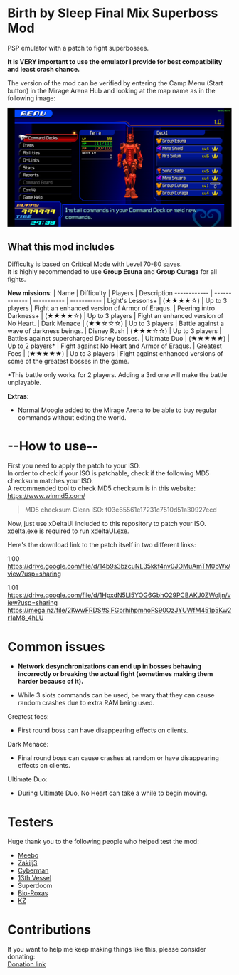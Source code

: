 # Birth by Sleep Final Mix Superboss Mod
PSP emulator with a patch to fight superbosses.  

**It is VERY important to use the emulator I provide for best compatibility and least crash chance.**

The version of the mod can be verified by entering the Camp Menu (Start button) in
the Mirage Arena Hub and looking at the map name as in the following image:

![Example of version number](ULJM05775_00005.jpg)

## What this mod includes
Difficulty is based on Critical Mode with Level 70-80 saves.  
It is highly recommended to use **Group Esuna** and **Group Curaga** for all fights.

**New missions**:
| Name | Difficulty | Players | Description
------------ | ------------- | ----------- | -----------
| Light's Lessons+ | (★★★★☆) | Up to 3 players | Fight an enhanced version of Armor of Eraqus. 
| Peering intro Darkness+ | (★★★★☆) | Up to 3 players | Fight an enhanced version of No Heart. 
| Dark Menace | (★★☆☆☆) | Up to 3 players | Battle against a wave of darkness beings. 
| Disney Rush | (★★★☆☆) | Up to 3 players | Battles against supercharged Disney bosses. 
| Ultimate Duo | (★★★★★) | Up to 2 players* | Fight against No Heart and Armor of Eraqus.
| Greatest Foes | (★★★★★) | Up to 3 players | Fight against enhanced versions of some of the greatest bosses in the game. 

*This battle only works for 2 players. Adding a 3rd one will make the battle unplayable.

**Extras**:
- Normal Moogle added to the Mirage Arena to be able to buy regular commands without exiting the world.

# --How to use--
First you need to apply the patch to your ISO.  
In order to check if your ISO is patchable, check if the following MD5 checksum matches your ISO.  
A recommended tool to check MD5 checksum is in this website: https://www.winmd5.com/

> MD5 checksum Clean ISO:
> f03e65561e17231c7510d51a30927ecd

Now, just use xDeltaUI included to this repository to patch your ISO. xdelta.exe is required to run xdeltaUI.exe.

Here's the download link to the patch itself in two different links:  

1.00  
https://drive.google.com/file/d/14b9s3bzcuNL35kkf4nv0JOMuAmTM0bWx/view?usp=sharing

1.01  
https://drive.google.com/file/d/1HpxdN5LI5YOG6GbhO29PCBAKJ0ZWoljn/view?usp=sharing
https://mega.nz/file/2KwwFRDS#SiFGprhihpmhoFS90OzJYUWfM451p5Kw2r1aM8_4hLU

# Common issues
- **Network desynchronizations can end up in bosses behaving incorrectly or breaking the actual fight (sometimes making them harder because of it).**

- While 3 slots commands can be used, be wary that they can cause random crashes due to extra RAM being used.

Greatest foes:
- First round boss can have disappearing effects on clients.

Dark Menace:
- Final round boss can cause crashes at random or have disappearing effects on clients.

Ultimate Duo:  
- During Ultimate Duo, No Heart can take a while to begin moving.


# Testers
Huge thank you to the following people who helped test the mod:
- [Meebo](https://twitter.com/Sora3100)
- [Zakilj3](https://twitter.com/Zakilj3)
- [Cyberman](https://twitter.com/Cyberman6)
- [13th Vessel](https://twitter.com/ligero_miguel)
- Superdoom
- [Bio-Roxas](https://twitter.com/Bio_Roxas)
- [KZ](https://twitter.com/KZXcellent)

# Contributions
If you want to help me keep making things like this, please consider donating:  
[Donation link](http://paypal.me/keytotruth)
